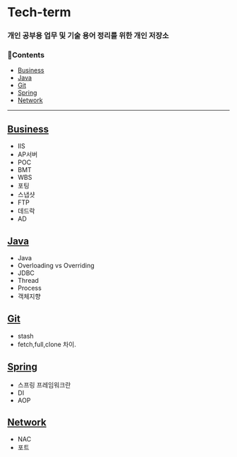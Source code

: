 # Tech-term

### 개인 공부용 업무 및 기술 용어 정리를 위한 개인 저장소

### 📘Contents
- [Business](#Business)
- [Java](#Java)
- [Git](#Git)
- [Spring](#Spring)
- [Network](#Network)


---

## [Business](/contents/business.md)
- IIS
- AP서버 
- POC 
- BMT
- WBS
- 포팅
- 스냅샷
- FTP
- 데드락
- AD


## [Java](/contents/java.md)
- Java
- Overloading vs Overriding
- JDBC
- Thread 
- Process
- 객체지향


## [Git](/contents/git.md)
- stash 
- fetch,full,clone 차이.


## [Spring](/contents/spring.md)
- 스프링 프레임워크란 
- DI
- AOP


## [Network](/contents/network.md)
- NAC 
- 포트 

